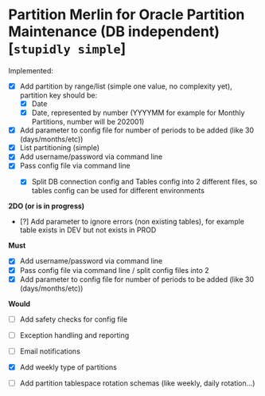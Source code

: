 # Partition Merlin for Oracle Partition Maintenance (DB independent) [`stupidly simple`]

Implemented:

* [x] Add partition by range/list (simple one value, no complexity yet), partition key should be:
    * [x] Date
    * [x] Date, represented by number (YYYYMM for example for Monthly Partitions, number will be 202001)
* [x] Add parameter to config file for number of periods to be added (like 30 (days/months/etc))
* [x] List partitioning (simple)
* [x] Add username/password via command line
* [x] Pass config file via command line
    * [x] Split DB connection config and Tables config into 2 different files, so tables config can be used for different environments


**2DO (or is in progress)**
* [?] Add parameter to ignore errors (non existing tables), for example table exists in DEV but not exists in PROD

**Must**

* [x] Add username/password via command line
* [x] Pass config file via command line / split config files into 2
* [x] Add parameter to config file for number of periods to be added (like 30 (days/months/etc))

**Would**
* [ ] Add safety checks for config file
* [ ] Exception handling and reporting
* [ ] Email notifications
* [x] Add weekly type of partitions
* [ ] Add partition tablespace rotation schemas (like weekly, daily rotation...)

